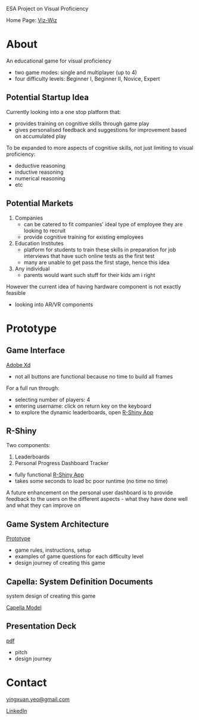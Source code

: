 ESA Project on Visual Proficiency

Home Page: [Viz-Wiz](https://yingxuan0806.github.io/Viz-Wiz/)

# About

An educational game for visual proficiency

- two game modes: single and multiplayer (up to 4)
- four difficulty levels: Beginner I, Beginner II, Novice, Expert



## Potential Startup Idea

Currently looking into a one stop platform that:

- provides training on cognitive skills through game play
- gives personalised feedback and suggestions for improvement based on accumulated play

To be expanded to more aspects of cognitive skills, not just limiting to visual proficiency:

- deductive reasoning
- inductive reasoning
- numerical reasoning
- etc

## Potential Markets

1. Companies
   - can be catered to fit companies' ideal type of employee they are looking to recruit
   - provide cognitive training for existing employees
2. Education Institutes
   - platform for students to train these skills in preparation for job interviews that have such online tests as the first test
   - many are unable to get pass the first stage, hence this idea
3. Any individual
   - parents would want such stuff for their kids am i right

However the current idea of having hardware component is not exactly feasible

- looking into AR/VR components

# Prototype

## Game Interface 

[Adobe Xd](https://xd.adobe.com/view/0289e485-b621-49d9-51f0-47c2d7748d81-74b8/?fullscreen&hints=off)

- not all buttons are functional because no time to build all frames

For a full run through:

- selecting number of players: 4
- entering username: click on return key on the keyboard
- to explore the dynamic leaderboards, open [R-Shiny App](https://yingxuan0806.shinyapps.io/final/) 

## R-Shiny

Two components: 

1. Leaderboards
2. Personal Progress Dashboard Tracker

- fully functional [R-Shiny App](https://yingxuan0806.shinyapps.io/final/)
- takes some seconds to load bc poor runtime (no time no time)

A future enhancement on the personal user dashboard is to provide feedback to the users on the different aspects - what they have done well and what they can improve on

## Game System Architecture

[Prototype](https://yingxuan0806.github.io/Viz-Wiz/)

- game rules, instructions, setup
- examples of game questions for each difficulty level
- design journey of creating this game

## Capella: System Definition Documents

system design of creating this game

[Capella Model](https://yingxuan0806.github.io/Viz-Wiz-SDD/)

## Presentation Deck

[pdf](https://github.com/yingxuan0806/Viz-Wiz/blob/master/Prototype%20Submission/Presentation%20pitch%20deck.pdf)

- pitch
- design journey

# Contact

yingxuan.yeo@gmail.com

[LinkedIn](https://www.linkedin.com/in/yingxuanyeo/)